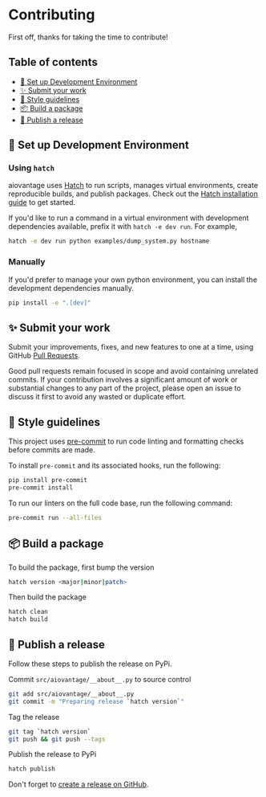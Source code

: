 # Contributing

First off, thanks for taking the time to contribute!

## Table of contents

<!-- START doctoc generated TOC please keep comment here to allow auto update -->
<!-- DON'T EDIT THIS SECTION, INSTEAD RE-RUN doctoc TO UPDATE -->

- [🔨 Set up Development Environment](#-set-up-development-environment)
- [✨ Submit your work](#-submit-your-work)
- [🎨 Style guidelines](#-style-guidelines)
- [📦️ Build a package](#%EF%B8%8F-build-a-package)
- [🚀 Publish a release](#-publish-a-release)

<!-- END doctoc generated TOC please keep comment here to allow auto update -->

## 🔨 Set up Development Environment

### Using `hatch`

aiovantage uses [Hatch](https://hatch.pypa.io/) to run scripts, manages virtual environments, create reproducible builds, and publish packages. Check out the [Hatch installation guide](https://hatch.pypa.io/latest/install/) to get started.

If you'd like to run a command in a virtual environment with development dependencies available, prefix it with `hatch -e dev run`. For example,

```bash
hatch -e dev run python examples/dump_system.py hostname
```

### Manually

If you'd prefer to manage your own python environment, you can install the development dependencies manually.

```bash
pip install -e ".[dev]"
```

## ✨ Submit your work

Submit your improvements, fixes, and new features to one at a time, using GitHub [Pull Requests](https://docs.github.com/pull-requests/collaborating-with-pull-requests/proposing-changes-to-your-work-with-pull-requests/about-pull-requests).

Good pull requests remain focused in scope and avoid containing unrelated commits. If your contribution involves a significant amount of work or substantial changes to any part of the project, please open an issue to discuss it first to avoid any wasted or duplicate effort.

## 🎨 Style guidelines

This project uses [pre-commit](https://pre-commit.com/) to run code linting and formatting checks before commits are made.

To install `pre-commit` and its associated hooks, run the following:

```bash
pip install pre-commit
pre-commit install
```

To run our linters on the full code base, run the following command:

```bash
pre-commit run --all-files
```

## 📦️ Build a package

To build the package, first bump the version

```bash
hatch version <major|minor|patch>
```

Then build the package

```bash
hatch clean
hatch build
```

## 🚀 Publish a release

Follow these steps to publish the release on PyPi.

Commit `src/aiovantage/__about__.py` to source control

```bash
git add src/aiovantage/__about__.py
git commit -m "Preparing release `hatch version`"
```

Tag the release

```bash
git tag `hatch version`
git push && git push --tags
```

Publish the release to PyPi

```bash
hatch publish
```

Don't forget to [create a release on GitHub](https://github.com/loopj/aiovantage/releases/new).
